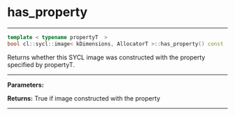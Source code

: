 # has_property

---

```cpp
template < typename propertyT  >
bool cl::sycl::image< kDimensions, AllocatorT >::has_property() const
```


Returns whether this SYCL image was constructed with the property specified by propertyT. 


---
**Parameters:**

**Returns:** True if image constructed with the property 

---

